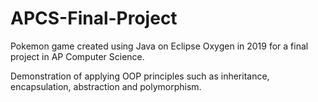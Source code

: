# APCS-Final-Project
Pokemon game created using Java on Eclipse Oxygen in 2019 for a final project in AP Computer Science.

Demonstration of applying OOP principles such as inheritance, encapsulation, abstraction and polymorphism.
